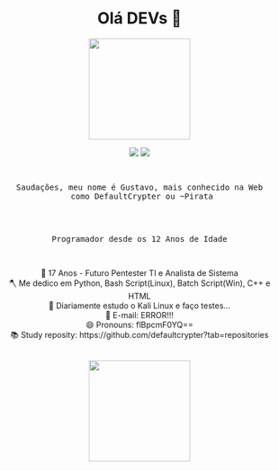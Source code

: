 <h1 align="center">Olá DEVs 🥷</center></h1>
<div align="center">
 <img height="180em" src="https://cio.com.br/wp-content/uploads/2020/08/hacker-vulnerabilidades-seguranca.jpg"/>
</div>

<p align="center">
 <a href="https://www.instagram.com/gusta_do_bailao/"><img src="https://img.shields.io/badge/instagram-%23E4405F.svg?&style=for-the-badge&logo=instagram&logoColor=white"></a>
 <a href="https://www.instagram.com/gusta_do_bailao/"><img src="https://img.shields.io/badge/linkedin-%230077B5.svg?&style=for-the-badge&logo=linkedin&logoColor=white"></a>
</p>

<pre>
 <p align="center">Saudações, meu nome é Gustavo, mais conhecido na Web
 como DefaultCrypter ou ~Pirata</p>
 <p align="center">Programador desde os 12 Anos de Idade</p>
</pre>

<p align="center"> 
  🔭 17 Anos - Futuro Pentester TI e Analista de Sistema<br />
  🪓 Me dedico em Python, Bash Script(Linux), Batch Script(Win), C++ e HTML<br />
  🌱 Diariamente estudo o Kali Linux e faço testes...<br />
  💬 E-mail: ERROR!!!<br />
  😄 Pronouns: flBpcmF0YQ== <br />
  📚 Study reposity: https://github.com/defaultcrypter?tab=repositories<br />
</p>

<br />
 
 <div align="center">
  <a href="https://github.com/defaultcrypter">
  <img height="180em" src="https://github-readme-stats.vercel.app/api?username=defaultcrypter&show_icons=true&theme=dark&include_all_commits=true&count_private=true"/>
  </div>
  <div style="display: inline_block"><br>
</div>
 
 

